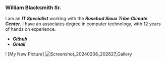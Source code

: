 ### William Blacksmith Sr.
 I am an ***IT Specialist*** working with the ***Rosebud Sioux Tribe*** ***Climate Center***. I have an associates degree in computer technology, with 12 years of hands on experience.


 * ***Github***
 * ***Gmail***

! [My New Picture] 
![Screenshot_20240208_202627_Gallery](https://github.com/WilliamBlacksmith/WilliamBlacksmith.github.io/assets/166405777/cf4f7b47-4169-4493-9cbb-09c324bc37bf)
